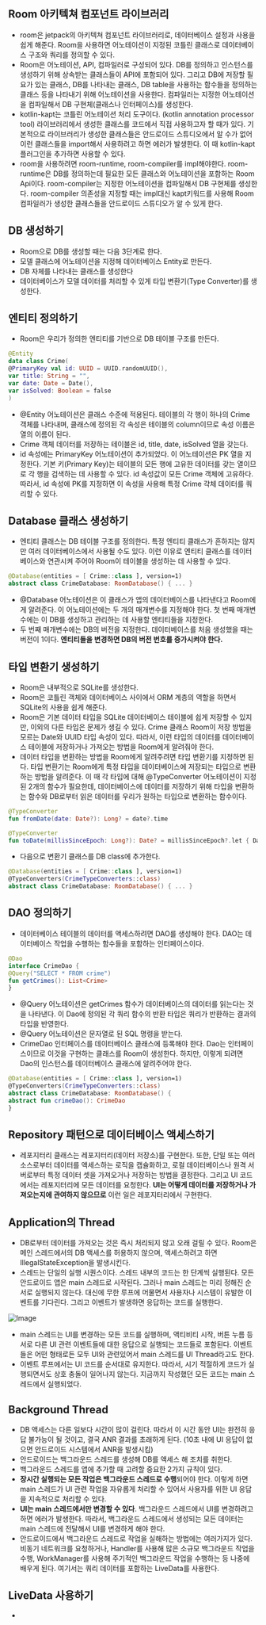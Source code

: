 ## Room 아키텍쳐 컴포넌트 라이브러리

- room은 jetpack의 아키텍쳐 컴포넌트 라이브러리로, 데이터베이스 설정과 사용을 쉽게 해준다. Room을 사용하면 어노테이션이 지정된 코틀린 클래스로 데이터베이스 구조와 쿼리를 정의할 수 있다.
- Room은 어노테이션, API, 컴파일러로 구성되어 있다. DB를 정의하고 인스턴스를 생성하기 위해 상속받는 클래스들이 API에 포함되어 있다. 그리고 DB에 저장할 필요가 있는 클래스, DB를 나타내는 클래스, DB table을 사용하는 함수들을 정의하는 클래스 등을 나타내기 위해 어노테이션을 사용한다. 컴파일러는 지정한 어노테이션을 컴파일해서 DB 구현체(클래스나 인터페이스)를 생성한다.
- kotlin-kapt는 코틀린 어노테이션 처리 도구이다. (kotlin annotation processor tool) 라이브러리에서 생성한 클래스를 코드에서 직접 사용하고자 할 때가 있다. 기본적으로 라이브러리가 생성한 클래스들은 안드로이드 스튜디오에서 알 수가 없어 이런 클래스들을 import해서 사용하려고 하면 에러가 발생한다. 이 때 kotlin-kapt플러그인을 추가하면 사용할 수 있다.
- room을 사용하려면 room-runtime, room-compiler를 impl해야한다. room-runtime은 DB를 정의하는데 필요한 모든 클래스와 어노테이션을 포함하는 Room Api이다. room-compiler는 지정한 어노테이션을 컴파일해서 DB 구현체를 생성한다. room-compiler 의존성을 지정할 때는 impl대신 kapt키워드를 사용해 Room 컴파일러가 생성한 클래스들을 안드로이드 스튜디오가 알 수 있게 한다.

## DB 생성하기

- Room으로 DB를 생성할 때는 다음 3단계로 한다.
- 모델 클래스에 어노테이션을 지정해 데이터베이스 Entity로 만든다.
- DB 자체를 나타내는 클래스를 생성한다
- 데이터베이스가 모델 데이터를 처리할 수 있게 타입 변환기(Type Converter)를 생성한다.

## 엔티티 정의하기

- Room은 우리가 정의한 엔티티를 기반으로 DB 테이블 구조를 만든다.

```kotlin
@Entity
data class Crime(
@PrimaryKey val id: UUID = UUID.randomUUID(),
var title: String = "",
var date: Date = Date(),
var isSolved: Boolean = false
)
```

- @Entity 어노테이션은 클래스 수준에 적용된다. 테이블의 각 행이 하나의 Crime 객체를 나타내며, 클래스에 정의된 각 속성은 테이블의 column이므로 속성 이름은 열의 이름이 된다.
- Crime 객체 데이터를 저장하는 테이블은 id, title, date, isSolved 열을 갖는다.
- id 속성에는 PrimaryKey 어노테이션이 추가되었다. 이 어노테이션은 PK 열을 지정한다. 기본 키(Primary Key)는 테이블의 모든 행에 고유한 데이터를 갖는 열이므로 각 행을 검색하는 데 사용할 수 있다. id 속성값이 모든 Crime 객체에 고유하다. 따라서, id 속성에 PK를 지정하면 이 속성을 사용해 특정 Crime 갹체 데이터를 쿼리할 수 있다.

## Database 클래스 생성하기

- 엔티티 클래스는 DB 테이블 구조를 정의한다. 특정 엔티티 클래스가 흔하지는 않지만 여러 데이터베이스에서 사용될 수도 있다. 이런 이유로 엔티티 클래스를 데이터베이스와 연관시켜 주어야 Room이 테이블을 생성하는 데 사용할 수 있다.

```kotlin
@Database(entities = [ Crime::class ], version=1)
abstract class CrimeDatabase: RoomDatabase() { ... }
```

- @Database 어노테이션은 이 클래스가 앱의 데이터베이스를 나타낸다고 Room에게 알려준다. 이 어노테이션에는 두 개의 매개변수를 지정해야 한다. 첫 번째 매개변수에는 이 DB를 생성하고 관리하는 데 사용할 엔티티들을 지정한다.
- 두 번째 매개변수에는 DB의 버전을 지정한다. 데이터베이스를 처음 생성했을 때는 버전이 1이다. **엔티티들을 변경하면 DB의 버전 번호를 증가시켜야 한다.**

## 타입 변환기 생성하기

- Room은 내부적으로 SQLite를 생성한다.
- Room은 코틀린 객체와 데이터베이스 사이에서 ORM 계층의 역할을 하면서 SQLite의 사용을 쉽게 해준다.
- Room은 기본 데이터 타입을 SQLite 데이터베이스 테이블에 쉽게 저장할 수 있지만, 이외의 다른 타입은 문제가 생길 수 있다. Crime 클래스 Room이 저장 방법을 모르는 Date와 UUID 타입 속성이 있다. 따라서, 이런 타입의 데이터를 데이터베이스 테이블에 저장하거나 가져오는 방법을 Room에게 알려줘야 한다.
- 데이터 타입을 변환하는 방법을 Room에게 알려주려면 타입 변환기를 지정하면 된다. 타입 변환기는 Room에게 특정 타입을 데이터베이스에 저장되는 타입으로 변환하는 방법을 알려준다. 이 때 각 타입에 대해 @TypeConverter 어노테이션이 지정된 2개의 함수가 필요한데, 데이터베이스에 데이터를 저장하기 위해 타입을 변환하는 함수와 DB로부터 읽은 데이터를 우리가 원하는 타입으로 변환하는 함수이다.

```kotlin
@TypeConverter
fun fromDate(date: Date?): Long? = date?.time

@TypeConverter
fun toDate(millisSinceEpoch: Long?): Date? = millisSinceEpoch?.let { Date(it) }
```

- 다음으로 변환기 클래스를 DB class에 추가한다.

```kotlin
@Database(entities = [ Crime::class ], version=1)
@TypeConverters(CrimeTypeConverters::class)
abstract class CrimeDatabase: RoomDatabase() { ... }
```

## DAO 정의하기

- 데이터베이스 테이블의 데이터를 액세스하려면 DAO를 생성해야 한다. DAO는 데이터베이스 작업을 수행하는 함수들을 포함하는 인터페이스이다.

```kotlin
@Dao
interface CrimeDao {
@Query("SELECT * FROM crime")
fun getCrimes(): List<Crime>
}
```

- @Query 어노테이션은 getCrimes 함수가 데이터베이스의 데이터를 읽는다는 것을 나타낸다. 이 Dao에 정의된 각 쿼리 함수의 반환 타입은 쿼리가 반환하는 결과의 타입을 반영한다.
- @Query 어노테이션은 문자열로 된 SQL 명령을 받는다.
- CrimeDao 인터페이스를 데이터베이스 클래스에 등록해야 한다. Dao는 인터페이스이므로 이것을 구현하는 클래스를 Room이 생성한다. 하지만, 이렇게 되려면 Dao의 인스턴스를 데이터베이스 클래스에 알려주어야 한다.

```kotlin
@Database(entities = [ Crime::class ], version=1)
@TypeConverters(CrimeTypeConverters::class)
abstract class CrimeDatabase: RoomDatabase() {
abstract fun crimeDao(): CrimeDao
}
```

## Repository 패턴으로 데이터베이스 액세스하기

- 레포지터리 클래스는 레포지터리(데이터 저장소)를 구현한다. 또한, 단일 또는 여러 소스로부터 데이터를 액세스하는 로직을 캡슐화하고, 로컬 데이터베이스나 원격 서버로부터 특정 데이터 셋을 가져오거나 저장하는 방법을 결정한다. 그리고 UI 코드에서는 레포지터리에 모든 데이터를 요청한다. **UI는 어떻게 데이터를 저장하거나 가져오는지에 관여하지 않으므로** 이런 일은 레포지터리에서 구현한다.

## Application의 Thread

- DB로부터 데이터를 가져오는 것은 즉시 처리되지 않고 오래 걸릴 수 있다. Room은 메인 스레드에서의 DB 액세스를 허용하지 않으며, 액세스하려고 하면 IllegalStateException을 발생시킨다.
- 스레드는 단일의 실행 시퀀스이다. 스레드 내부의 코드는 한 단계씩 실행된다. 모든 안드로이드 앱은 main 스레드로 시작된다. 그러나 main 스레드는 미리 정해진 순서로 실행되지 않는다. 대신에 무한 루프에 머물면서 사용자나 시스템이 유발한 이벤트를 기다린다. 그리고 이벤트가 발생하면 응답하는 코드를 실행한다.

![Image](https://github.com/user-attachments/assets/0de7e13f-d30d-468b-9fcd-c9e85a35bd49)

- main 스레드는 UI를 변경하는 모든 코드를 실행하며, 액티비티 시작, 버튼 누름 등 서로 다른 UI 관련 이벤트들에 대한 응답으로 실행되는 코드들로 포함된다. 이벤트들은 어떤 형태로든 모두 UI와 관련있어서 main 스레드를 UI Thread라고도 한다.
- 이벤트 루프에서는 UI 코드를 순서대로 유지한다. 따라서, 시기 적절하게 코드가 실행되면서도 상호 충돌이 일어나지 않는다. 지금까지 작성했던 모든 코드는 main 스레드에서 실행되었다.

## Background Thread

- DB 액세스는 다른 일보다 시간이 많이 걸린다. 따라서 이 시간 동안 UI는 완전히 응답 불가능이 될 것이고, 결국 ANR 결과를 초래하게 된다. (10초 내에 UI 응답이 없으면 안드로이드 시스템에서 ANR을 발생시킴)
- 안드로이드는 백그라운드 스레드를 생성해 DB를 액세스 해 조치를 취한다.
- 백그라운드 스레드를 앱에 추가할 때 고려할 중요한 2가지 규칙이 있다.
- **장시간 실행되는 모든 작업은 백그라운드 스레드로 수행**되어야 한다. 이렇게 하면 main 스레드가 UI 관련 작업을 자유롭게 처리할 수 있어서 사용자를 위한 UI 응답을 지속적으로 처리할 수 있다.
- **UI는 main 스레드에서만 변경할 수 있다**. 백그라운드 스레드에서 UI를 변경하려고 하면 에러가 발생한다. 따라서, 백그라운드 스레드에서 생성되는 모든 데이터는 main 스레드에 전달해서 UI를 변경하게 해야 한다.
- 안드로이드에서 백그라운드 스레드로 작업을 실해하는 방법에는 여러가지가 있다. 비동기 네트워크를 요청하거나, Handler를 사용해 많은 소규모 백그라운드 작업을 수행, WorkManager를 사용해 주기적인 백그라운드 작업을 수행하는 등 나중에 배우게 된다. 여기서는 쿼리 데이터를 포함하는 LiveData를 사용한다.

## LiveData 사용하기

-